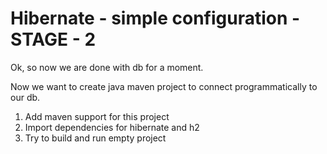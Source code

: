 # Hibernate - simple configuration - STAGE - 2

Ok, so now we are done with db for a moment.

Now we want to create java maven project to connect programmatically to our db.

1. Add maven support for this project
2. Import dependencies for hibernate and h2 
3. Try to build and run empty project


